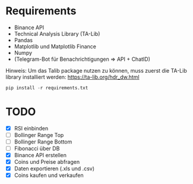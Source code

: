 # Requirements
* Binance API
* Technical Analysis Library (TA-Lib)
* Pandas
* Matplotlib und Matplotlib Finance
* Numpy
* (Telegram-Bot für Benachrichtigungen => API + ChatID)

Hinweis: Um das Talib package nutzen zu können, muss zuerst die TA-Lib library installiert werden: https://ta-lib.org/hdr_dw.html

```python
pip install -r requirements.txt
```




# TODO
- [X] RSI einbinden
- [ ] Bollinger Range Top
- [ ] Bollinger Range Bottom
- [ ] Fibonacci über DB
- [X] Binance API erstellen
- [X] Coins und Preise abfragen
- [X] Daten exportieren (.xls und .csv)
- [X] Coins kaufen und verkaufen
